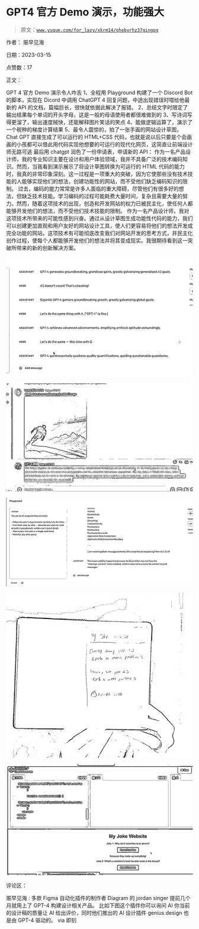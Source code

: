 # GPT4 官方 Demo 演示，功能强大

> 原文：[`www.yuque.com/for_lazy/xkrm14/ghebyrhz37gingpg`](https://www.yuque.com/for_lazy/xkrm14/ghebyrhz37gingpg)

作者： 赈早见海

日期：2023-03-15

点赞数：17

正文：

GPT 4 官方 Demo 演示令人咋舌 1、全程用 Playground 构建了一个 Discord Bot 的脚本，实现在 Dicord 中调用 ChatGPT 4 回复问题，中途出现错误时喂给他最新的 API 的文档，篇幅巨长，很快就依据此解决了报错。 2、总结文字时限定了输出结果每个单词的开头字母，这是一般的母语使用者都很难做到的 3、写诗词写得更溜了，输出速度贼快，还能解释图片笑话的笑点 4、能做逻辑运算了，演示了一个税种的梯度计算结果 5、最令人震惊的，拍了一张手画的网站设计草图，Chat GPT 直接生成了可以运行的 HTML+CSS 代码，也就是说以后只要是个会画画的小孩都可以借此用代码实现他想要的可运行的现代化网页，这简直让前端设计师无路可逃 最后用 chatgpt 润色了一份申请表，申请新的 API： 作为一名产品设计师，我的专业知识主要在设计和用户体验领域，我并不具备广泛的技术编码知识。然而，当我看到演示展示了将设计草图转换为可运行的 HTML 代码的能力时，我真的非常印象深刻。这一过程是一项重大的突破，因为它使那些没有技术技能的人能够实现他们的想法，创建功能性的网站，而不受他们缺乏编码知识的限制。 过去，编码的能力常常是许多人面临的重大障碍，尽管他们有很多好的想法，但缺乏技术技能。学习编码的过程可能耗费大量时间，复杂且需要大量的努力。然而，随着这项技术的出现，创造和开发网站的权力已被民主化，使任何人都能够开发他们的想法，而不受他们技术技能的限制。 作为一名产品设计师，我对这项技术所带来的可能性感到兴奋。通过从设计草图生成功能性代码的能力，我们可以创建更加直观和用户友好的网站设计工具，使人们更容易将他们的想法开发成完全功能的网站。这项技术有可能彻底改变我们对网站开发的思考方式，并民主化创作过程，使每个人都能够开发他们的想法并将其变成现实。我很期待看到这一突破所带来的新的创新解决方案。

![](img/f351204905c96334c4b0b8e3d36e0e25.png)  

![](img/4b400c9fdcc8891e7e14c24bb6cfb305.png)  

![](img/801b73756d60bdf2316fecfbce364a63.png)  

![](img/e3a74c9584503927e38308421cf364c7.png)  

![](img/bf12313d7ff4e87241121842c12254ee.png)  

评论区：

赈早见海 : 多款 Figma 自动化插件的制作者 Diagram 的 jordan singer 提前几个月就用上了 GPT-4 构建设计相关产品。 比如下图这个插件你可以询问 AI 你当前的设计稿的质量让 AI 给出评价，同时他们推出的 AI 设计插件 genius.design 也是由 GPT-4 驱动的。 via 即刻


